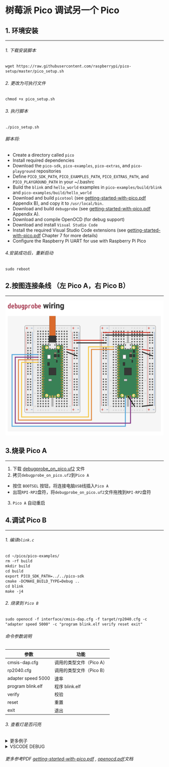 # 树莓派 Pico 调试另一个 Pico

## 1. 环境安装
-----

###### 1. 下载安装脚本

```
wget https://raw.githubusercontent.com/raspberrypi/pico-setup/master/pico_setup.sh
```

###### 2. 更改为可执行文件

```
chmod +x pico_setup.sh
```

###### 3. 执行脚本

```
./pico_setup.sh
```

###### 脚本将:
* Create a directory called `pico`
* Install required dependencies
* Download the `pico-sdk`, `pico-examples`, `pico-extras`, and `pico-playground` repositories
* Define `PICO_SDK_PATH`, `PICO_EXAMPLES_PATH`, `PICO_EXTRAS_PATH`, and `PICO_PLAYGROUND_PATH` in your ~/.bashrc
* Build the `blink` and `hello_world` examples in `pico-examples/build/blink` and `pico-examples/build/hello_world`
* Download and build `picotool` (see [getting-started-with-pico.pdf](getting-started-with-pico.pdf) Appendix B), and copy it to `/usr/local/bin.`
* Download and build `debugprobe` (see [getting-started-with-pico.pdf](getting-started-with-pico.pdf) Appendix A).
* Download and compile OpenOCD (for debug support)
* Download and install `Visual Studio Code`
* Install the required Visual Studio Code extensions (see [getting-started-with-pico.pdf](getting-started-with-pico.pdf) Chapter 7 for more details)
* Configure the Raspberry Pi UART for use with Raspberry Pi Pico  

###### 4.安装成功后，重新启动
```
sudo reboot
```

## 2.按图连接条线 （左 Pico A，右 Pico B）
-------------
![alt text](PICO_A_TO_PICO_B.png)

## 3.烧录 Pico A
----------------
1. 下载 [debugprobe_on_pico.uf2](https://github.com/raspberrypi/debugprobe/releases/download/debugprobe-v2.0.1/debugprobe_on_pico.uf2) 文件
2. 拷贝`debugprobe_on_pico.uf2`到`Pico A`
* 按住 `BOOTSEL` 按钮，将连接电脑`USB`线插入`Pico A`
* 出现`RPI-RP2`盘符，将`debugprobe_on_pico.uf2`文件拖拽到`RPI-RP2`盘符
3. `Pico A` 自动重启
## 4.调试 Pico B
----------------
###### 1. 编译`blink.c`

```
cd ~/pico/pico-examples/
rm -rf build
mkdir build
cd build
export PICO_SDK_PATH=../../pico-sdk
cmake -DCMAKE_BUILD_TYPE=Debug ..
cd blink
make -j4
```

###### 2. 烧录到 `Pico B`
```
sudo openocd -f interface/cmsis-dap.cfg -f target/rp2040.cfg -c "adapter speed 5000" -c "program blink.elf verify reset exit"
```

###### 命令参数说明

| 参数 | 功能 |
|---|---|
| cmsis-dap.cfg | 调用的类型文件（Pico A） |
| rp2040.cfg | 调用的类型文件（Pico B） |
| adapter speed 5000 | 速率 |
| program blink.elf | 程序 blink.elf |
| verify | 校验 |
| reset | 重置 |
| exit | 退出 |

###### 3. 查看灯是否闪亮  

<details>
<summary>更多例子</summary>

###### cd 到 ~/pico/pico-examples/build 目录下，编译全部实例
```
cd ~/pico/pico-examples/build
make -j4
```
* ###### 烧录 blink 目录下 blink.elf 文件
```
sudo openocd -f interface/cmsis-dap.cfg -f target/rp2040.cfg -c "adapter speed 5000" -c "program blink/blink.elf verify reset exit"
```
* ###### 烧录 hello_world 目录下 serial 下的 hello_serial.elf 文件
```
sudo openocd -f interface/cmsis-dap.cfg -f target/rp2040.cfg -c "adapter speed 5000" -c "program hello_world/serial/hello_serial.elf verify reset exit"
```
</details>  

<details>
<summary>VSCODE DEBUG</summary>
  
* ###### 1. 下载 `vscode_pico_example`  
* ###### 2. 用 VSCODE 打开 `vscode_pico_example`  
* ###### 3. 安装 `cmake tool`  
* ###### 4. 配置CMAKE
  ###### * 1. 配置 Configure（default cmake_vscode_pico_example）
  ###### * 2. 配置 Build (Default)
  ###### * 3. 配置 Debug (Blink)
![图2](Screenshot_CMAKE_SETTING_123.png)  
* ###### 5. 开启openOCD  
```
sudo openocd -f openocd.cfg
```
![](Screenshot_OPENOCD_RUN.png)  
* ###### 6. 点击 Start Debugging（ VSCODE -- 左侧DEBUG -- 左上绿色三角形 ）  
* ###### 7. 点击 Continue 按钮 (出现 调试工具栏 的第二个按钮)  
![](Screenshot_DEBUG.png)  
* ###### Pico 灯 将闪烁  
###### 更改 CMAKE 的 DEBUG 配置，即可调试其他实例  
* ###### 8. 更改 CMAKE -- Debug -- blink 为 hello_serial  
* ###### 9. 点击 Stop 按钮（调试工具栏 的第七个按钮）  
* ###### 10. 点击 Start Debugging（ VSCODE -- 左侧DEBUG -- 左上绿色三角形 ）  
* ###### 11. 点击`Continue按钮` (出现 调试工具栏 的第二个按钮)  
* ###### 12. 安装`minicom`  
```
sudo apt install minicom
```
* ###### 13. 监听ACM0端口  
```
sudo minicom -D /dev/ttyACM0
```
![图5](Screenshot_HELLOWORLD.png)  

</details>  


###### 更多参考PDF [getting-started-with-pico.pdf](getting-started-with-pico.pdf) , [openocd.pdf](openocd.pdf)文档  
